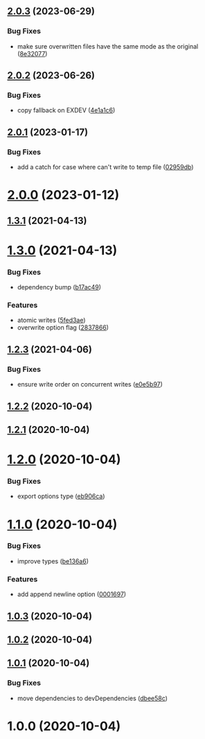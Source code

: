 ## [2.0.3](https://github.com/bconnorwhite/write-file-safe/compare/v2.0.2...v2.0.3) (2023-06-29)


### Bug Fixes

* make sure overwritten files have the same mode as the original ([8e32077](https://github.com/bconnorwhite/write-file-safe/commit/8e32077c7778b6d3d6c9081939fcef5450ea89bb))



## [2.0.2](https://github.com/bconnorwhite/write-file-safe/compare/v2.0.1...v2.0.2) (2023-06-26)


### Bug Fixes

* copy fallback on EXDEV ([4e1a1c6](https://github.com/bconnorwhite/write-file-safe/commit/4e1a1c6dc4ff6c1d074ade10c3021bf6c6daf6c6))



## [2.0.1](https://github.com/bconnorwhite/write-file-safe/compare/v2.0.0...v2.0.1) (2023-01-17)


### Bug Fixes

* add a catch for case where can't write to temp file ([02959db](https://github.com/bconnorwhite/write-file-safe/commit/02959db346115af740591baca3a5207496809c76))



# [2.0.0](https://github.com/bconnorwhite/write-file-safe/compare/v1.3.1...v2.0.0) (2023-01-12)



## [1.3.1](https://github.com/bconnorwhite/write-file-safe/compare/v1.3.0...v1.3.1) (2021-04-13)



# [1.3.0](https://github.com/bconnorwhite/write-file-safe/compare/v1.2.3...v1.3.0) (2021-04-13)


### Bug Fixes

* dependency bump ([b17ac49](https://github.com/bconnorwhite/write-file-safe/commit/b17ac493ea3185911f0a3c64fc8a2eb5f7e5583e))


### Features

* atomic writes ([5fed3ae](https://github.com/bconnorwhite/write-file-safe/commit/5fed3aeda77c62d7d700c2f99cc56856cf80b09d))
* overwrite option flag ([2837866](https://github.com/bconnorwhite/write-file-safe/commit/2837866859f86a76004112a14ad4571b068087ad))



## [1.2.3](https://github.com/bconnorwhite/write-file-safe/compare/v1.2.2...v1.2.3) (2021-04-06)


### Bug Fixes

* ensure write order on concurrent writes ([e0e5b97](https://github.com/bconnorwhite/write-file-safe/commit/e0e5b97b5f475924a90022549882672a4db403e5))



## [1.2.2](https://github.com/bconnorwhite/write-file-safe/compare/v1.2.1...v1.2.2) (2020-10-04)



## [1.2.1](https://github.com/bconnorwhite/write-file-safe/compare/v1.2.0...v1.2.1) (2020-10-04)



# [1.2.0](https://github.com/bconnorwhite/write-file-safe/compare/v1.1.0...v1.2.0) (2020-10-04)


### Bug Fixes

* export options type ([eb906ca](https://github.com/bconnorwhite/write-file-safe/commit/eb906ca07c838ff006e73c84f6c6038afe8ccb7f))



# [1.1.0](https://github.com/bconnorwhite/write-file-safe/compare/v1.0.3...v1.1.0) (2020-10-04)


### Bug Fixes

* improve types ([be136a6](https://github.com/bconnorwhite/write-file-safe/commit/be136a640ab052a7637a21da03e45693434d2825))


### Features

* add append newline option ([0001697](https://github.com/bconnorwhite/write-file-safe/commit/000169729d124ab17ac25145da4f8f2611028ec7))



## [1.0.3](https://github.com/bconnorwhite/write-file-safe/compare/v1.0.2...v1.0.3) (2020-10-04)



## [1.0.2](https://github.com/bconnorwhite/write-file-safe/compare/v1.0.1...v1.0.2) (2020-10-04)



## [1.0.1](https://github.com/bconnorwhite/write-file-safe/compare/v1.0.0...v1.0.1) (2020-10-04)


### Bug Fixes

* move dependencies to devDependencies ([dbee58c](https://github.com/bconnorwhite/write-file-safe/commit/dbee58c984640b2dc86783cb64a16139957c59c4))



# 1.0.0 (2020-10-04)




